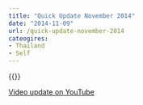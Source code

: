 ```yaml
---
title: "Quick Update November 2014"
date: "2014-11-09"
url: /quick-update-november-2014
cateogires:
- Thailand
- Self
---
```


{{<youtube AaZmjQ-D01c>}}

[Video update on YouTube](https://youtu.be/AaZmjQ-D01c)
